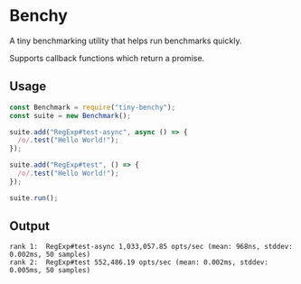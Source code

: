 # Benchy

A tiny benchmarking utility that helps run benchmarks quickly.

Supports callback functions which return a promise.

## Usage

```js
const Benchmark = require("tiny-benchy");
const suite = new Benchmark();

suite.add("RegExp#test-async", async () => {
  /o/.test("Hello World!");
});

suite.add("RegExp#test", () => {
  /o/.test("Hello World!");
});

suite.run();
```

## Output

```
rank 1:  RegExp#test-async 1,033,057.85 opts/sec (mean: 968ns, stddev: 0.002ms, 50 samples)
rank 2:  RegExp#test 552,486.19 opts/sec (mean: 0.002ms, stddev: 0.005ms, 50 samples)
```

